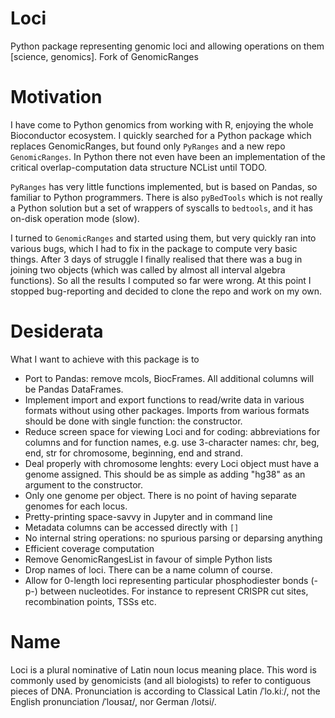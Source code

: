 # Loci
Python package representing genomic loci and allowing operations on them [science, genomics]. Fork of GenomicRanges

# Motivation
I have come to Python genomics from working with R, enjoying the whole Bioconductor ecosystem. I quickly searched for a Python package which replaces GenomicRanges, but found only `PyRanges` and a new repo `GenomicRanges`.
In Python there not even have been an implementation of the critical overlap-computation data structure NCList until TODO.

`PyRanges` has very little functions implemented, but is based on Pandas, so familiar to Python programmers. There is also `pyBedTools` which is not really a Python solution but a set of wrappers of syscalls to `bedtools`, and it has on-disk operation mode (slow).

I turned to `GenomicRanges` and started using them, but very quickly ran into various bugs, which I had to fix in the package to compute very basic things. After 3 days of struggle I finally realised that there was a bug in joining two objects (which was called by almost all interval algebra functions). So all the results I computed so far were wrong. At this point I stopped bug-reporting and decided to clone the repo and work on my own.

# Desiderata
What I want to achieve with this package is to
- Port to Pandas: remove mcols, BiocFrames. All additional columns will be Pandas DataFrames.
- Implement import and export functions to read/write data in various formats without using other packages. Imports from warious formats should be done with single function: the constructor.
- Reduce screen space for viewing Loci and for coding: abbreviations for columns and for function names, e.g. use 3-character names: chr, beg, end, str for chromosome, beginning, end and strand.
- Deal properly with chromosome lenghts: every Loci object must have a genome assigned. This should be as simple as adding "hg38" as an argument to the constructor.
- Only one genome per object. There is no point of having separate genomes for each locus.
- Pretty-printing space-savvy in Jupyter and in command line
- Metadata columns can be accessed directly with `[]`
- No internal string operations: no spurious parsing or deparsing anything
- Efficient coverage computation
- Remove GenomicRangesList in favour of simple Python lists
- Drop names of loci. There can be a name column of course.
- Allow for 0-length loci representing particular phosphodiester bonds (-p-) between nucleotides. For instance to represent CRISPR cut sites, recombination points, TSSs etc.

# Name
Loci is a plural nominative of Latin noun locus meaning place. This word is commonly used by genomicists (and all biologists) to refer to contiguous pieces of DNA. Pronunciation is according to Classical Latin /ˈlo.kiː/, not the English pronunciation /ˈloʊsaɪ/, nor German /lotsi/.

